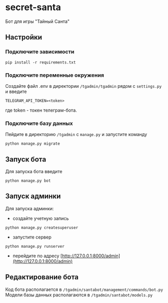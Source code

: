 # secret-santa
 Бот для игры "Тайный Санта"

## Настройки

### Подключите зависимости
```
pip install -r requirements.txt
```
### Подключите переменные окружения
Создайте файл .env в директории `/tgadmin/tgadmin` рядом с `settings.py` и введите
```
TELEGRAM_API_TOKEN=<token>
```
где token - токен телеграм-бота.

### Подключите базу данных
Пейдите в директорию `/tgadmin` с `manage.py` и запустите команду
```
python manage.py migrate
```

## Запуск бота
Для запуска бота введите
```
python manage.py bot
```
## Запуск админки
Для запуска админки:
- создайте учетную запись
```
python manage.py createsuperuser
```
- запустите сервер
```
python manage.py runserver
```
- перейдите по адресу [http://127.0.0.1:8000/admin](http://127.0.0.1:8000/admin)


## Редактирование бота
Код бота располагается в `/tgadmin/santabot/management/commands/bot.py`
Модели базы данных располагаются в `/tgadmin/santabot/models.py`
